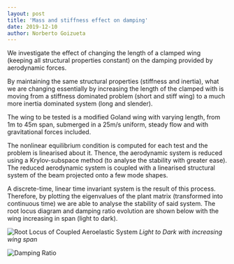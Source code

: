 ```yaml
---
layout: post
title: 'Mass and stiffness effect on damping'
date: 2019-12-10
author: Norberto Goizueta
---
```


We investigate the effect of changing the length of a clamped wing (keeping all structural properties constant) on
the damping provided by aerodynamic forces.

By maintaining the same structural properties (stiffness and inertia), what we are changing essentially by increasing
the length of the clamped with is moving from a stiffness dominated problem (short and stiff wing) to a much more
inertia dominated system (long and slender).

The wing to be tested is a modified Goland wing with varying length, from 1m to 45m span, submerged in a 25m/s 
uniform, steady flow and with gravitational forces included.

The nonlinear equilibrium condition is computed for each test and the problem is linearised about it. Thence, the
aerodynamic system is reduced using a Krylov-subspace method (to analyse the stability with greater ease). The
reduced aerodynamic system is coupled with a linearised structural system of the beam projected onto a few mode shapes.

A discrete-time, linear time invariant system is the result of this process. Therefore, by plotting the eigenvalues of
the plant matrix (transformed into continuous time) we are able to analyse the stability of said system. The root
locus diagram and damping ratio evolution are shown below with the wing increasing in span (light to dark).

![Root Locus of Coupled Aeroelastic System](/sharpy/assets/img/2019_12_11/root_locus_n4_length.png)
_Light to Dark with increasing wing span_

![Damping Ratio](/sharpy/assets/img/2019_12_11/damping_ratio_length.png)


